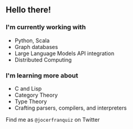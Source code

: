 ## Hello there!

### I'm currently working with
- Python, Scala
- Graph databases
- Large Language Models API integration
- Distributed Computing

### I'm learning more about
- C and Lisp
- Category Theory
- Type Theory
-  Crafting parsers, compilers, and interpreters

Find me as `@jocerfranquiz` on Twitter

<!--
**jocerfranquiz/jocerfranquiz** is a ✨ _special_ ✨ repository because its `README.md` (this file) appears on your GitHub profile.

Here are some ideas to get you started:

- 🔭 I’m currently working on ...
- 🌱 I’m currently learning ...
- 👯 I’m looking to collaborate on ...
- 🤔 I’m looking for help with ...
- 💬 Ask me about ...
- 📫 How to reach me: ...
- 😄 Pronouns: ...
- ⚡ Fun fact: ...
-->
